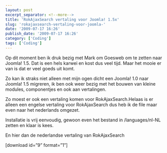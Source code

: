 ```yaml
---
layout: post
excerpt_separator: <!--more-->
title: 'RokAjaxSearch vertaling voor Joomla! 1.5x'
slug: 'rokajaxsearch-vertaling-voor-joomla-'
date: '2009-07-17 16:26'
publish_date: '2009-07-17 16:26'
category: ['Coding']
tags: ['Coding']
---
```

Op dit moment ben ik druk bezig met Mark om Goesweb om te zetten naar Joomla!
1.5. Dat is een hels karwei en kost dus veel tijd. Maar het mooie er van is
dat er veel goeds uit komt.  
  
Zo kan ik straks niet alleen met mijn ogen dicht een Joomla! 1.0 naar Joomla!
1.5 migreren, ik ben ook weer bezig met het bouwen van kleine modules,
componentjes en ook aan vertalingen.  
  
Zo moest er ook een vertaling komen voor RokAjaxSearch.Helaas is er alleen een
engelse vertaling voor RokAjaxSearch dus heb ik de file maar even naar het
nederlands omgezet.  
  
Installatie is vrij eenvoudig, gewoon even het bestand in /languages/nl-NL
zetten en klaar is kees.  
  
En hier dan de nederlandse vertaling van RokAjaxSearch  
  
[download id=”9” format=”1”]

